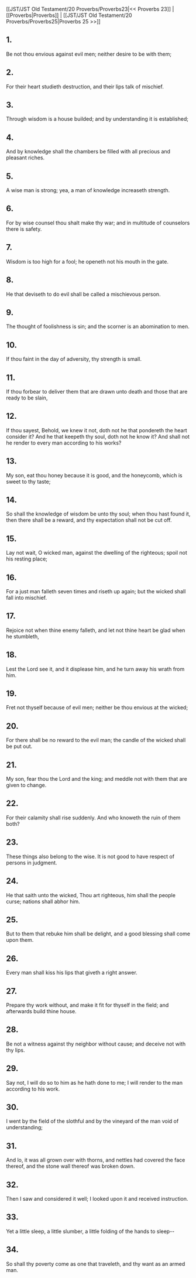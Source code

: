 [[JST/JST Old Testament/20 Proverbs/Proverbs23|<< Proverbs 23]] | [[Proverbs|Proverbs]] | [[JST/JST Old Testament/20 Proverbs/Proverbs25|Proverbs 25 >>]]
## 1.
Be not thou envious against evil men; neither desire to be with them;
## 2.
For their heart studieth destruction, and their lips talk of mischief.
## 3.
Through wisdom is a house builded; and by understanding it is established;
## 4.
And by knowledge shall the chambers be filled with all precious and pleasant riches.
## 5.
A wise man is strong; yea, a man of knowledge increaseth strength.
## 6.
For by wise counsel thou shalt make thy war; and in multitude of counselors there is safety.
## 7.
Wisdom is too high for a fool; he openeth not his mouth in the gate.
## 8.
He that deviseth to do evil shall be called a mischievous person.
## 9.
The thought of foolishness is sin; and the scorner is an abomination to men.
## 10.
If thou faint in the day of adversity, thy strength is small.
## 11.
If thou forbear to deliver them that are drawn unto death and those that are ready to be slain,
## 12.
If thou sayest, Behold, we knew it not, doth not he that pondereth the heart consider it? And he that keepeth thy soul, doth not he know it? And shall not he render to every man according to his works?
## 13.
My son, eat thou honey because it is good, and the honeycomb, which is sweet to thy taste;
## 14.
So shall the knowledge of wisdom be unto thy soul; when thou hast found it, then there shall be a reward, and thy expectation shall not be cut off.
## 15.
Lay not wait, O wicked man, against the dwelling of the righteous; spoil not his resting place;
## 16.
For a just man falleth seven times and riseth up again; but the wicked shall fall into mischief.
## 17.
Rejoice not when thine enemy falleth, and let not thine heart be glad when he stumbleth,
## 18.
Lest the Lord see it, and it displease him, and he turn away his wrath from him.
## 19.
Fret not thyself because of evil men; neither be thou envious at the wicked;
## 20.
For there shall be no reward to the evil man; the candle of the wicked shall be put out.
## 21.
My son, fear thou the Lord and the king; and meddle not with them that are given to change.
## 22.
For their calamity shall rise suddenly. And who knoweth the ruin of them both?
## 23.
These things also belong to the wise. It is not good to have respect of persons in judgment.
## 24.
He that saith unto the wicked, Thou art righteous, him shall the people curse; nations shall abhor him.
## 25.
But to them that rebuke him shall be delight, and a good blessing shall come upon them.
## 26.
Every man shall kiss his lips that giveth a right answer.
## 27.
Prepare thy work without, and make it fit for thyself in the field; and afterwards build thine house.
## 28.
Be not a witness against thy neighbor without cause; and deceive not with thy lips.
## 29.
Say not, I will do so to him as he hath done to me; I will render to the man according to his work.
## 30.
I went by the field of the slothful and by the vineyard of the man void of understanding;
## 31.
And lo, it was all grown over with thorns, and nettles had covered the face thereof, and the stone wall thereof was broken down.
## 32.
Then I saw and considered it well; I looked upon it and received instruction.
## 33.
Yet a little sleep, a little slumber, a little folding of the hands to sleep\--
## 34.
So shall thy poverty come as one that traveleth, and thy want as an armed man.


